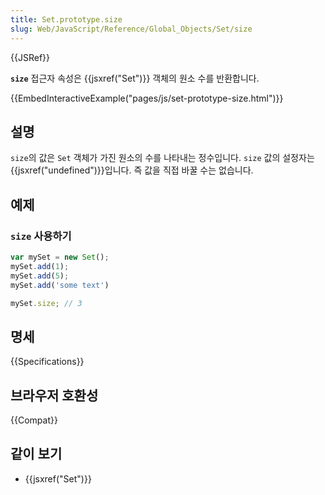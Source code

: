 ```yaml
---
title: Set.prototype.size
slug: Web/JavaScript/Reference/Global_Objects/Set/size
---
```


{{JSRef}}

**`size`** 접근자 속성은 {{jsxref("Set")}} 객체의 원소 수를 반환합니다.

{{EmbedInteractiveExample("pages/js/set-prototype-size.html")}}

## 설명

`size`의 값은 `Set` 객체가 가진 원소의 수를 나타내는 정수입니다. `size` 값의 설정자는 {{jsxref("undefined")}}입니다. 즉 값을 직접 바꿀 수는 없습니다.

## 예제

### `size` 사용하기

```js
var mySet = new Set();
mySet.add(1);
mySet.add(5);
mySet.add('some text')

mySet.size; // 3
```

## 명세

{{Specifications}}

## 브라우저 호환성

{{Compat}}

## 같이 보기

- {{jsxref("Set")}}
